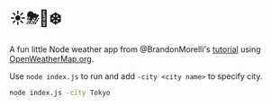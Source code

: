 # ☀️⛈🌈❄️
A fun little Node weather app from @BrandonMorelli's [tutorial](https://codeburst.io/build-a-simple-weather-app-with-node-js-in-just-16-lines-of-code-32261690901d) using [OpenWeatherMap.org](https://openweathermap.org/).

Use `node index.js` to run and add `-city <city name>` to specify city.

```bash
node index.js -city Tokyo
```

